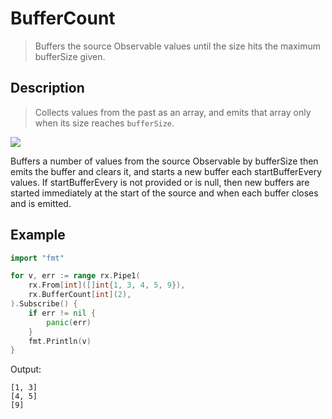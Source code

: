 # BufferCount 

> Buffers the source Observable values until the size hits the maximum bufferSize given.

## Description

> Collects values from the past as an array, and emits that array only when its size reaches `bufferSize`.

![](https://rxjs.dev/assets/images/marble-diagrams/bufferCount.png)

Buffers a number of values from the source Observable by bufferSize then emits the buffer and clears it, and starts a new buffer each startBufferEvery values. If startBufferEvery is not provided or is null, then new buffers are started immediately at the start of the source and when each buffer closes and is emitted.

## Example

```go
import "fmt"

for v, err := range rx.Pipe1(
    rx.From[int]([]int{1, 3, 4, 5, 9}),
    rx.BufferCount[int](2),
).Subscribe() {
    if err != nil {
        panic(err)
    }
    fmt.Println(v)
}
```

Output:

```
[1, 3]
[4, 5]
[9]
```